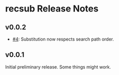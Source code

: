 # recsub Release Notes

## v0.0.2

* [#4](https://github.com/brodieG/recsub/issues/4): Substitution now respects
  search path order.

## v0.0.1

Initial preliminary release.  Some things might work.
